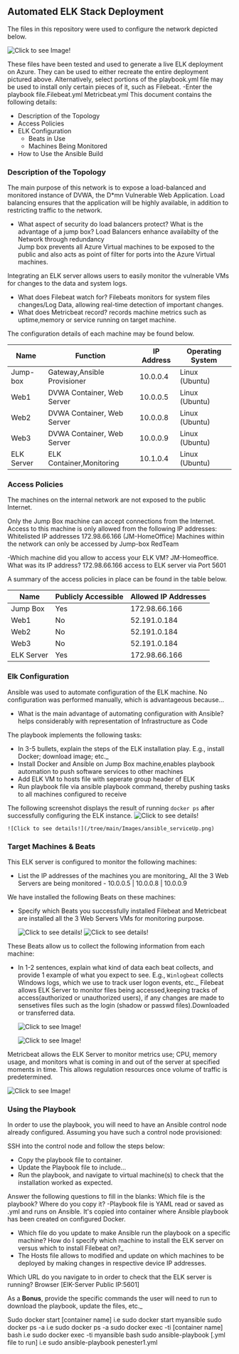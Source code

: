 ## Automated ELK Stack Deployment

The files in this repository were used to configure the network depicted below.

![Click to see Image!](tree/main/Images/James-Diagram_CloudNetworkSecurity.jpg)

These files have been tested and used to generate a live ELK deployment on Azure. They can be used to either recreate the entire deployment pictured above. Alternatively, select portions of the playbook.yml file may be used to install only certain pieces of it, such as Filebeat.
  -Enter the playbook file.Filebeat.yml
	                       Metricbeat.yml
This document contains the following details:
- Description of the Topology
- Access Policies
- ELK Configuration
  - Beats in Use
  - Machines Being Monitored
- How to Use the Ansible Build

### Description of the Topology
The main purpose of this network is to expose a load-balanced and monitored instance of DVWA, the D*mn Vulnerable Web Application.
Load balancing ensures that the application will be highly available, in addition to restricting traffic to the network.
-  What aspect of security do load balancers protect? What is the advantage of a jump box? 
   Load Balancers enhance availabilty of the Network through redundancy  
   Jump box prevents all Azure Virtual machines to be exposed to the public and also acts as point of filter for ports into the Azure Virtual machines.

Integrating an ELK server allows users to easily monitor the vulnerable VMs for changes to the data and system logs.
- What does Filebeat watch for? Filebeats monitors for system files changes/Log Data, allowing real-time detection of important changes.
- What does Metricbeat record? records machine metrics such as uptime,memory or service running on target machine.

The configuration details of each machine may be found below.

| Name      	|         Function 	       | IP Address    | Operating System |
|---------------|------------------------------|---------------|------------------|
|Jump-box   	| Gateway,Ansible Provisioner  | 10.0.0.4      | Linux  (Ubuntu)  |
| Web1    	| DVWA Container, Web Server   | 10.0.0.5      | Linux  (Ubuntu)  |
| Web2    	| DVWA Container, Web Server   | 10.0.0.8      | Linux	 (Ubuntu) |
| Web3    	| DVWA Container, Web Server   | 10.0.0.9      | Linux  (Ubuntu)  |
| ELK Server    | ELK Container,Monitoring     | 10.1.0.4      | Linux  (Ubuntu)  |

### Access Policies

The machines on the internal network are not exposed to the public Internet. 

Only the Jump Box machine can accept connections from the Internet. Access to this machine is only allowed from the following IP addresses:
Whitelisted IP addresses 172.98.66.166 (JM-HomeOffice)
Machines within the network can only be accessed by Jump-box RedTeam 

-Which machine did you allow to access your ELK VM? JM-Homeoffice. What was its IP 
address? 172.98.66.166 access to ELK server  via Port 5601

A summary of the access policies in place can be found in the table below.

| Name    	     | Publicly Accessible | Allowed IP Addresses |
|--------------------|---------------------|----------------------|
| Jump Box 	     | Yes                 |172.98.66.166         |
| Web1  	     | No                  |52.191.0.184          |
| Web2     	     | No                  |52.191.0.184          |
| Web3  	     | No                  |52.191.0.184          |
| ELK Server         | Yes                 |172.98.66.166         |

### Elk Configuration
Ansible was used to automate configuration of the ELK machine. No configuration was performed manually, which is advantageous because...
- What is the main advantage of automating configuration with Ansible? helps considerably with representation of Infrastructure as Code

 The playbook implements the following tasks:
- In 3-5 bullets, explain the steps of the ELK installation play. E.g., install Docker; download image; etc._
- Install Docker and Ansible on Jump Box machine,enables playbook automation to push software services to other machines
- Add ELK VM to hosts file with seperate group header of ELK
- Run playbook file via ansible playbook command, thereby pushing tasks to all machines configured to receive

The following screenshot displays the result of running `docker ps` after successfully configuring the ELK instance.
    ![Click to see details!](tree/main/Images/myansible.png)
    
    ![Click to see details!](/tree/main/Images/ansible_serviceUp.png)

### Target Machines & Beats
This ELK server is configured to monitor the following machines:
- List the IP addresses of the machines you are monitoring_
 All the 3 Web Servers are being monitored - 10.0.0.5 | 10.0.0.8 | 10.0.0.9

We have installed the following Beats on these machines:
- Specify which Beats you successfully installed
  Filebeat and Metricbeat are installed all the 3 Web Servers VMs for monitoring purpose.

    ![Click to see details!](tree/main/Images/Filebeat-Kibana_SnapshotCapture.png)
    ![Click to see details!](tree/main/Images/Metricbeat-Kibana_snapshot.png)

These Beats allow us to collect the following information from each machine:
- In 1-2 sentences, explain what kind of data each beat collects, and provide 1 example of what you expect to see. E.g., `Winlogbeat` collects Windows logs, which we use to track user logon events, etc._
 Filebeat allows ELK Server to monitor files being accessed,keeping tracks of access(authorized or unauthorized users),
 if any changes are made to sensetives files such as the login (shadow or passwd files).Downloaded or transferred data.

   ![Click to see Image!](tree/main/Images/Filebeat.png)
   
   ![Click to see Image!](tree/main/Images/Kibana_Logs.png)

 Metricbeat allows the ELK Server to monitor metrics use; CPU, memory usage, and monitors what is coming in and out of the server at specified moments in time. 
 This allows regulation resources once volume of traffic is predetermined. 

  ![Click to see Image!](tree/main/Images/metric_kibana.png)

### Using the Playbook
In order to use the playbook, you will need to have an Ansible control node already configured. Assuming you have such a control node provisioned: 

SSH into the control node and follow the steps below:
- Copy the playbook file to container.
- Update the Playbook file to include...
- Run the playbook, and navigate to virtual machine(s) to check that the installation worked as expected.

 Answer the following questions to fill in the blanks:
  Which file is the playbook? Where do you copy it?
  -Playbook file is YAML read or saved as .yml and runs on Ansible. It's copied into container where Ansible playbook has been created on configured Docker.

- Which file do you update to make Ansible run the playbook on a specific machine? How do I specify which machine to install the ELK server on versus which to install Filebeat on?_
- The Hosts file allows to modified and update on which machines to be deployed by making changes in respective device IP addresses.

 Which URL do you navigate to in order to check that the ELK server is running?
 Browser [ElK-Server Public IP:5601]
 
  As a **Bonus**, provide the specific commands the user will need to run to download the playbook, update the files, etc._
  
Sudo docker start [container name] i.e sudo docker start myansible
 sudo docker ps -a		    i.e  sudo docker ps -a
 sudo docker exec -ti [container name] bash  i.e sudo docker exec -ti myansible bash
 sudo ansible-playbook [.yml file to run] i.e sudo ansible-playbook penester1.yml
